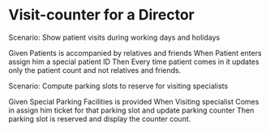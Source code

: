 # Visit-counter for a Director

Scenario: Show patient visits during working days and holidays

  Given Patients is accompanied by relatives and friends
  When Patient enters assign him a special patient ID
  Then Every time patient comes in it updates only the patient count
  and not relatives and friends.

Scenario: Compute parking slots to reserve for visiting specialists

  Given Special Parking Facilities is provided
  When Visiting specialist Comes in assign him ticket for that parking slot
  and update parking counter
  Then parking slot is reserved and display the counter count.
